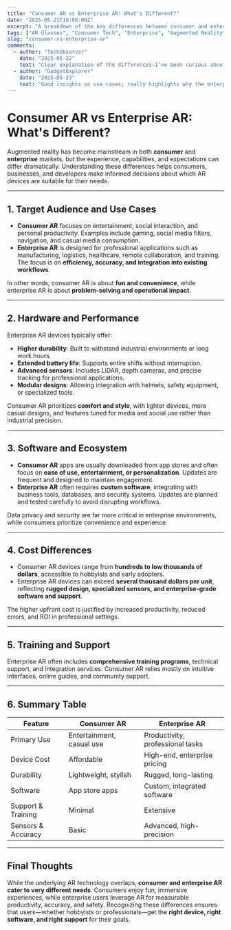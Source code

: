 ```yaml
---
title: "Consumer AR vs Enterprise AR: What's Different?"
date: "2025-05-21T10:00:00Z"
excerpt: "A breakdown of the key differences between consumer and enterprise AR, exploring features, use cases, and user expectations."
tags: ["AR Glasses", "Consumer Tech", "Enterprise", "Augmented Reality", "Evergreen"]
slug: "consumer-vs-enterprise-ar"
comments:
  - author: "TechObserver"
    date: "2025-05-22"
    text: "Clear explanation of the differences—I’ve been curious about why enterprise AR costs so much more."
  - author: "GadgetExplorer"
    date: "2025-05-23"
    text: "Good insights on use cases; really highlights why the enterprise market is so specialized."
---
```


# Consumer AR vs Enterprise AR: What's Different?

Augmented reality has become mainstream in both **consumer** and **enterprise** markets, but the experience, capabilities, and expectations can differ dramatically. Understanding these differences helps consumers, businesses, and developers make informed decisions about which AR devices are suitable for their needs.

---

## 1. Target Audience and Use Cases

- **Consumer AR** focuses on entertainment, social interaction, and personal productivity. Examples include gaming, social media filters, navigation, and casual media consumption.  
- **Enterprise AR** is designed for professional applications such as manufacturing, logistics, healthcare, remote collaboration, and training. The focus is on **efficiency, accuracy, and integration into existing workflows**.

In other words, consumer AR is about **fun and convenience**, while enterprise AR is about **problem-solving and operational impact**.

---

## 2. Hardware and Performance

Enterprise AR devices typically offer:

- **Higher durability**: Built to withstand industrial environments or long work hours.  
- **Extended battery life**: Supports entire shifts without interruption.  
- **Advanced sensors**: Includes LiDAR, depth cameras, and precise tracking for professional applications.  
- **Modular designs**: Allowing integration with helmets, safety equipment, or specialized tools.

Consumer AR prioritizes **comfort and style**, with lighter devices, more casual designs, and features tuned for media and social use rather than industrial precision.

---

## 3. Software and Ecosystem

- **Consumer AR** apps are usually downloaded from app stores and often focus on **ease of use, entertainment, or personalization**. Updates are frequent and designed to maintain engagement.  
- **Enterprise AR** often requires **custom software**, integrating with business tools, databases, and security systems. Updates are planned and tested carefully to avoid disrupting workflows.

Data privacy and security are far more critical in enterprise environments, while consumers prioritize convenience and experience.

---

## 4. Cost Differences

- Consumer AR devices range from **hundreds to low thousands of dollars**, accessible to hobbyists and early adopters.  
- Enterprise AR devices can exceed **several thousand dollars per unit**, reflecting **rugged design, specialized sensors, and enterprise-grade software and support**.

The higher upfront cost is justified by increased productivity, reduced errors, and ROI in professional settings.

---

## 5. Training and Support

Enterprise AR often includes **comprehensive training programs**, technical support, and integration services. Consumer AR relies mostly on intuitive interfaces, online guides, and community support.

---

## 6. Summary Table

| Feature                     | Consumer AR                 | Enterprise AR                     |
|-------------------------------|-----------------------------|----------------------------------|
| Primary Use                  | Entertainment, casual use  | Productivity, professional tasks |
| Device Cost                  | Affordable                 | High-end, enterprise pricing     |
| Durability                   | Lightweight, stylish       | Rugged, long-lasting             |
| Software                     | App store apps             | Custom, integrated software      |
| Support & Training           | Minimal                     | Extensive                        |
| Sensors & Accuracy           | Basic                      | Advanced, high-precision         |

---

## Final Thoughts

While the underlying AR technology overlaps, **consumer and enterprise AR cater to very different needs**. Consumers enjoy fun, immersive experiences, while enterprise users leverage AR for measurable productivity, accuracy, and safety. Recognizing these differences ensures that users—whether hobbyists or professionals—get the **right device, right software, and right support** for their goals.
